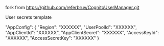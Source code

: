 fork from https://github.com/referbruv/CognitoUserManager.git

User secrets template

  "AppConfig": {
    "Region": "XXXXXX",
    "UserPoolId": "XXXXXX",
    "AppClientId": "XXXXXX",
    "AppClientSecret": "XXXXXX",
    "AccessKeyId": "XXXXXX",
    "AccessSecretKey": "XXXXXX"
  }